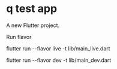 # q test app

A new Flutter project.

Run flavor

flutter run --flavor live -t lib/main_live.dart

flutter run --flavor dev -t lib/main_dev.dart

